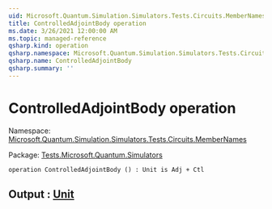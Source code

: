 ```yaml
---
uid: Microsoft.Quantum.Simulation.Simulators.Tests.Circuits.MemberNames.ControlledAdjointBody
title: ControlledAdjointBody operation
ms.date: 3/26/2021 12:00:00 AM
ms.topic: managed-reference
qsharp.kind: operation
qsharp.namespace: Microsoft.Quantum.Simulation.Simulators.Tests.Circuits.MemberNames
qsharp.name: ControlledAdjointBody
qsharp.summary: ''
---
```


# ControlledAdjointBody operation

Namespace: [Microsoft.Quantum.Simulation.Simulators.Tests.Circuits.MemberNames](xref:Microsoft.Quantum.Simulation.Simulators.Tests.Circuits.MemberNames)

Package: [Tests.Microsoft.Quantum.Simulators](https://nuget.org/packages/Tests.Microsoft.Quantum.Simulators)




```qsharp
operation ControlledAdjointBody () : Unit is Adj + Ctl
```


## Output : [Unit](xref:microsoft.quantum.lang-ref.unit)

